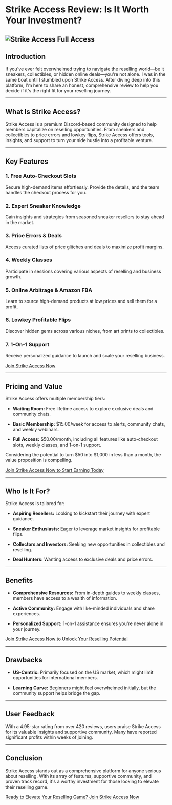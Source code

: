 # Strike Access Review: Is It Worth Your Investment?&#x20;
![Strike Access Full Access](https://github.com/user-attachments/assets/1aaf1ebc-6b27-49e3-8952-a0f6b0aa4488)
---

## Introduction

If you've ever felt overwhelmed trying to navigate the reselling world—be it sneakers, collectibles, or hidden online deals—you're not alone. I was in the same boat until I stumbled upon Strike Access. After diving deep into this platform, I'm here to share an honest, comprehensive review to help you decide if it's the right fit for your reselling journey.

---

## What Is Strike Access?

Strike Access is a premium Discord-based community designed to help members capitalize on reselling opportunities. From sneakers and collectibles to price errors and lowkey flips, Strike Access offers tools, insights, and support to turn your side hustle into a profitable venture.

---

## Key Features

### 1. Free Auto-Checkout Slots

Secure high-demand items effortlessly. Provide the details, and the team handles the checkout process for you.

### 2. Expert Sneaker Knowledge

Gain insights and strategies from seasoned sneaker resellers to stay ahead in the market.

### 3. Price Errors & Deals

Access curated lists of price glitches and deals to maximize profit margins.

### 4. Weekly Classes

Participate in sessions covering various aspects of reselling and business growth.

### 5. Online Arbitrage & Amazon FBA

Learn to source high-demand products at low prices and sell them for a profit.

### 6. Lowkey Profitable Flips

Discover hidden gems across various niches, from art prints to collectibles.

### 7. 1-On-1 Support

Receive personalized guidance to launch and scale your reselling business.

[Join Strike Access Now](https://kelexbawz.com/strike-access-full)

---

## Pricing and Value

Strike Access offers multiple membership tiers:

* **Waiting Room:** Free lifetime access to explore exclusive deals and community chats.

* **Basic Membership:** \$15.00/week for access to alerts, community chats, and weekly webinars.

* **Full Access:** \$50.00/month, including all features like auto-checkout slots, weekly classes, and 1-on-1 support.

Considering the potential to turn \$50 into \$1,000 in less than a month, the value proposition is compelling.

[Join Strike Access Now to Start Earning Today](https://kelexbawz.com/strike-access-full)

---

## Who Is It For?

Strike Access is tailored for:

* **Aspiring Resellers:** Looking to kickstart their journey with expert guidance.

* **Sneaker Enthusiasts:** Eager to leverage market insights for profitable flips.

* **Collectors and Investors:** Seeking new opportunities in collectibles and reselling.

* **Deal Hunters:** Wanting access to exclusive deals and price errors.

---

## Benefits

* **Comprehensive Resources:** From in-depth guides to weekly classes, members have access to a wealth of information.

* **Active Community:** Engage with like-minded individuals and share experiences.

* **Personalized Support:** 1-on-1 assistance ensures you're never alone in your journey.

[Join Strike Access Now to Unlock Your Reselling Potential](https://kelexbawz.com/strike-access-full)

---

## Drawbacks

* **US-Centric:** Primarily focused on the US market, which might limit opportunities for international members.

* **Learning Curve:** Beginners might feel overwhelmed initially, but the community support helps bridge the gap.

---

## User Feedback

With a 4.95-star rating from over 420 reviews, users praise Strike Access for its valuable insights and supportive community. Many have reported significant profits within weeks of joining.

---

## Conclusion

Strike Access stands out as a comprehensive platform for anyone serious about reselling. With its array of features, supportive community, and proven track record, it's a worthy investment for those looking to elevate their reselling game.

[Ready to Elevate Your Reselling Game? Join Strike Access Now](https://kelexbawz.com/strike-access-full)
